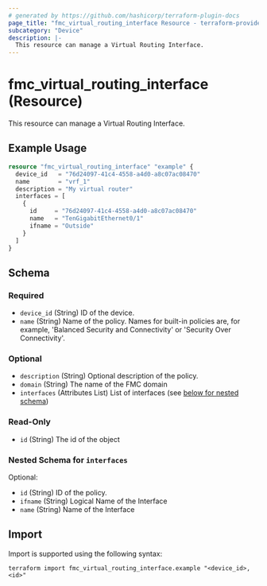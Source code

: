 ```yaml
---
# generated by https://github.com/hashicorp/terraform-plugin-docs
page_title: "fmc_virtual_routing_interface Resource - terraform-provider-fmc"
subcategory: "Device"
description: |-
  This resource can manage a Virtual Routing Interface.
---
```


# fmc_virtual_routing_interface (Resource)

This resource can manage a Virtual Routing Interface.

## Example Usage

```terraform
resource "fmc_virtual_routing_interface" "example" {
  device_id   = "76d24097-41c4-4558-a4d0-a8c07ac08470"
  name        = "vrf_1"
  description = "My virtual router"
  interfaces = [
    {
      id     = "76d24097-41c4-4558-a4d0-a8c07ac08470"
      name   = "TenGigabitEthernet0/1"
      ifname = "Outside"
    }
  ]
}
```

<!-- schema generated by tfplugindocs -->
## Schema

### Required

- `device_id` (String) ID of the device.
- `name` (String) Name of the policy. Names for built-in policies are, for example, 'Balanced Security and Connectivity' or 'Security Over Connectivity'.

### Optional

- `description` (String) Optional description of the policy.
- `domain` (String) The name of the FMC domain
- `interfaces` (Attributes List) List of interfaces (see [below for nested schema](#nestedatt--interfaces))

### Read-Only

- `id` (String) The id of the object

<a id="nestedatt--interfaces"></a>
### Nested Schema for `interfaces`

Optional:

- `id` (String) ID of the policy.
- `ifname` (String) Logical Name of the Interface
- `name` (String) Name of the Interface

## Import

Import is supported using the following syntax:

```shell
terraform import fmc_virtual_routing_interface.example "<device_id>,<id>"
```
